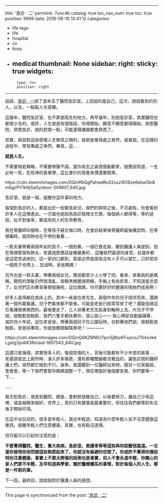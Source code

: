 
---
title: '急診 · 二'
permlink: 7unc4b
catalog: true
toc_nav_num: true
toc: true
position: 9999
date: 2018-06-10 10:41:12
categories:
- life
tags:
- life
- hospital
- cn
- busy
- medical
thumbnail: None
sidebar:
    right:
        sticky: true
widgets:
    -
        type: toc
        position: right
---


話說，[急診 · 一](https://steemit.com/life/@deanliu/cvbxl)說了週末去了醫院急診室。上回說的是自己，這次，說說看到的別人，以及，一點點人生感概。

這幾年，醫院急診室，也不算是陌生的地方。再早幾年，別說急診室，其實醫院也都很少去的。或許，人生就是有個階段，你得開始，願意不願意都得開始，熟悉醫院，熟悉急診，說的悲情一點，可能連殯儀館都會熟悉了。

其實，與其對這些感嘆人生無常之類的，我倒是覺得處之泰然，或者說，在這樣的過程中，學習著處之泰然。畢竟，這....

**就是人生。**

不需要視若無睹，不需要噤聲不語。當你為生之喜悅感動歡笑，就應該知道，一生必有一死，在死神的表單裡，這比會計的資產負債還要精準。

<div class=pull-left>https://cdn.steemitimages.com/DQmf6iQgPahwdRu52uszW26ze6ekwSbi8m6gzPV1kNjSaGy/door-349807_640.jpg</div>

急診室，就是一個，提醒你這件事的地方。

每個到急診的人，都是出於一些緊急狀況，我們的排除之後，不可避免，你會看到許多人在這裡進出。一方面也是因為急診間裡太忙碌，每個病人都得等，等的過程，似乎到後來，都成為別人的生命教育。

我在等醫師叫號時，在等孩子縫合傷口時，在會診結束後等醫師最後確認時，在等領藥時，就同時也在不停的看著....

一對夫妻帶著兩個年幼的孩子，一個抱著，一個已會走路，聽到醫護人員提到，抱在懷裡那個有肺炎，老婆說那應該是蠻嚴重的... 這種我們最感同身受，前幾年都是這麼苦過來的。這一家四口都到，那是必然是因為沒有人手可以幫忙，只好把另一個孩子也帶上... 加油啊，爸爸媽媽！

另外也是一對夫妻，帶著兩個女兒，應該都至少上小學了吧。看來，來看病的是媽媽，簡短的頭髮仍然很凌亂，兩眼黑眼圈很明顯，手腕上有些瘀青，不知道是怎麼了。女兒們正向著青春期發展呢，這位媽媽，你可要好好的健康的陪她們成長啊！

好多人是得躺在病床上的。其中一床是位老先生，兩個中年的兒子陪伴而來，還跟著一個外籍看護。兒子們看來都不緊張，可能是老爸已經常常來了吧？還能指揮這位看護做東做西的。最後要走了，三人扶著老先生起身到輪椅上去，大兒子不停說，放輕鬆放輕鬆，我們六隻手都扶著你，放心放心～～ 我心裡卻自動腦補著，或許四十年前，這位老爸爸，帶著兩個兒子在公園玩時，也對著他們說，放輕鬆放輕鬆，爸爸扶著呢，你就放膽騎腳踏車吧！:~~~~~~


<div class=pull-right>https://cdn.steemitimages.com/DQmQ6KZMWUTprr5jBbzKFxpnoJT64snkdLgstg2jo4iK3Rn/aid-1807543_640.jpg</div>

這還只是幾個，其實很多人的，每個受傷的人，背後可能都有不少辛苦的故事 .... 老婆說我去上廁所時，湧入許多傷患，還有那種雙腳都流著血的，讓急診間的醫師護士們，突然都忙碌到不行。後來，我還聽到一位醫師出來時，跟另一位家屬說，會會會，等一下我們會幫你媽媽調整一下，現在裡面好幾個要急救，你們要等一下....

.....

每次到急診，或是到醫院，總是，會默默提醒自己，以後要努力，讓自己少來這裡，或是越晚來越好。世界上，真的只有健康是最重要的，但往往我們都等到失去後才開始珍惜。

在這平台玩兒的，很多是年輕人，我也年輕過，知道為什麼年輕人並不注意健康這東西。提醒年輕人們注意健康，其實，也有點沒道理。

但可能可以引起你注意的是：

**不要覺得醫院，醫生，重大疾病，急診室，救護車等等這些與你距離很遙遠。一旦當你發現你突然跟這些熟悉起來了，你就沒有躲避的空間了。你或許不覺得你應該特別注重健康，事實上不要太誇張的話倒也是事實，但人不會永遠年輕，你關心的家人們更不年輕，及早知道與學習，關於醫療體系的事情，對於每個人的人生，都是一件對的事。**

下一回，最終回，說說我對於醫護人員的感想。


- - -

This page is synchronized from the post: ['急診 · 二'](https://steemit.com/@deanliu/7unc4b)
